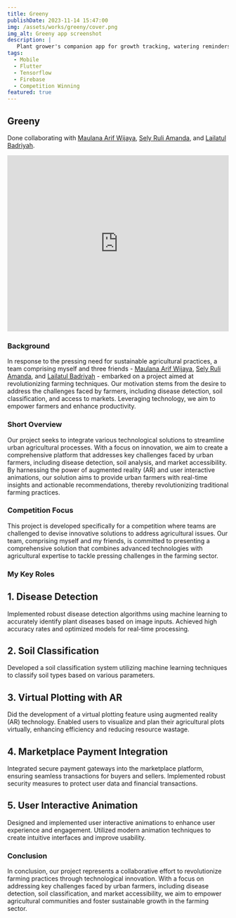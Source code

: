 ```yaml
---
title: Greeny
publishDate: 2023-11-14 15:47:00
img: /assets/works/greeny/cover.png
img_alt: Greeny app screenshot
description: |
   Plant grower's companion app for growth tracking, watering reminders, plant disease diagnosis, soil type identification, and AR garden planning with gamification. 
tags:
  - Mobile
  - Flutter
  - Tensorflow
  - Firebase
  - Competition Winning
featured: true
---
```


## Greeny


Done collaborating with [Maulana Arif Wijaya](https://www.linkedin.com/in/maulana-arif), [Sely Ruli Amanda](https://www.linkedin.com/in/sely-ruli-amanda-b2a25a1b3), and [Lailatul Badriyah](https://www.linkedin.com/in/lailatulbadriyah).

<iframe width="100%" height="400" src="https://www.youtube.com/embed/2q5aPL7HX48?si=mnS3CZu-pPL24Mmk" title="YouTube video player" frameborder="0" allow="accelerometer; autoplay; clipboard-write; encrypted-media; gyroscope; picture-in-picture; web-share" referrerpolicy="strict-origin-when-cross-origin" allowfullscreen></iframe>



### Background

In response to the pressing need for sustainable agricultural practices, a team comprising myself and three friends - [Maulana Arif Wijaya](https://www.linkedin.com/in/maulana-arif), [Sely Ruli Amanda](https://www.linkedin.com/in/sely-ruli-amanda-b2a25a1b3), and [Lailatul Badriyah](https://www.linkedin.com/in/lailatulbadriyah) - embarked on a project aimed at revolutionizing farming techniques. Our motivation stems from the desire to address the challenges faced by farmers, including disease detection, soil classification, and access to markets. Leveraging technology, we aim to empower farmers and enhance productivity.

### Short Overview

Our project seeks to integrate various technological solutions to streamline urban agricultural processes. With a focus on innovation, we aim to create a comprehensive platform that addresses key challenges faced by urban farmers, including disease detection, soil analysis, and market accessibility. By harnessing the power of augmented reality (AR) and user interactive animations, our solution aims to provide urban farmers with real-time insights and actionable recommendations, thereby revolutionizing traditional farming practices.

### Competition Focus

This project is developed specifically for a competition where teams are challenged to devise innovative solutions to address agricultural issues. Our team, comprising myself and my friends, is committed to presenting a comprehensive solution that combines advanced technologies with agricultural expertise to tackle pressing challenges in the farming sector.

### My Key Roles

## **1. Disease Detection**
Implemented robust disease detection algorithms using machine learning to accurately identify plant diseases based on image inputs. Achieved high accuracy rates and optimized models for real-time processing.

## **2. Soil Classification**
Developed a soil classification system utilizing machine learning techniques to classify soil types based on various parameters.

## **3. Virtual Plotting with AR**
Did the development of a virtual plotting feature using augmented reality (AR) technology. Enabled users to visualize and plan their agricultural plots virtually, enhancing efficiency and reducing resource wastage.

## **4. Marketplace Payment Integration**
Integrated secure payment gateways into the marketplace platform, ensuring seamless transactions for buyers and sellers. Implemented robust security measures to protect user data and financial transactions.

## **5. User Interactive Animation**
Designed and implemented user interactive animations to enhance user experience and engagement. Utilized modern animation techniques to create intuitive interfaces and improve usability.

### Conclusion

In conclusion, our project represents a collaborative effort to revolutionize farming practices through technological innovation. With a focus on addressing key challenges faced by urban farmers, including disease detection, soil classification, and market accessibility, we aim to empower agricultural communities and foster sustainable growth in the farming sector.